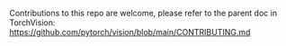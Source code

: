 Contributions to this repo are welcome, please refer to the parent doc in
TorchVision: https://github.com/pytorch/vision/blob/main/CONTRIBUTING.md
